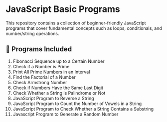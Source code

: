 # JavaScript Basic Programs

This repository contains a collection of beginner-friendly JavaScript programs that cover fundamental concepts such as loops, conditionals, and number/string operations.

## 📌 Programs Included
1. Fibonacci Sequence up to a Certain Number
2. Check if a Number is Prime
3. Print All Prime Numbers in an Interval
4. Find the Factorial of a Number
5. Check Armstrong Number
6. Check if Numbers Have the Same Last Digit
7. Check Whether a String is Palindrome or Not
8. JavaScript Program to Reverse a String
9. JavaScript Program to Count the Number of Vowels in a String
10. JavaScript Program to Check Whether a String Contains a Substring
11. Javascript Program to Generate a Random Number

